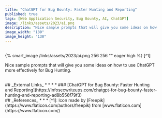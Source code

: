 ```yaml
---
title: "ChatGPT for Bug Bounty: Faster Hunting and Reporting"
published: true
tags: [Web Application Security, Bug Bounty, AI, ChatGPT]
image: /links/assets/2023/ai.png
description: "Nice sample prompts that will give you some ideas on how to use ChatGPT more effectively for Bug Hunting."
image_width: "130"
image_height: "130"
---
```


<br>
{% smart_image /links/assets/2023/ai.png 256 256 "" eager high %}
[^1]
<br>

Nice sample prompts that will give you some ideas on how to use ChatGPT more effectively for Bug Hunting.

<br>
## _External Links_
* * *
* ### [ChatGPT for Bug Bounty: Faster Hunting and Reporting](https://infosecwriteups.com/chatgpt-for-bug-bounty-faster-hunting-and-reporting-ad8b556f79f3)

<br>
## _References_
* * *
[^1]: Icon made by [Freepik](https://www.flaticon.com/authors/freepik) from [www.flaticon.com](https://www.flaticon.com/)
